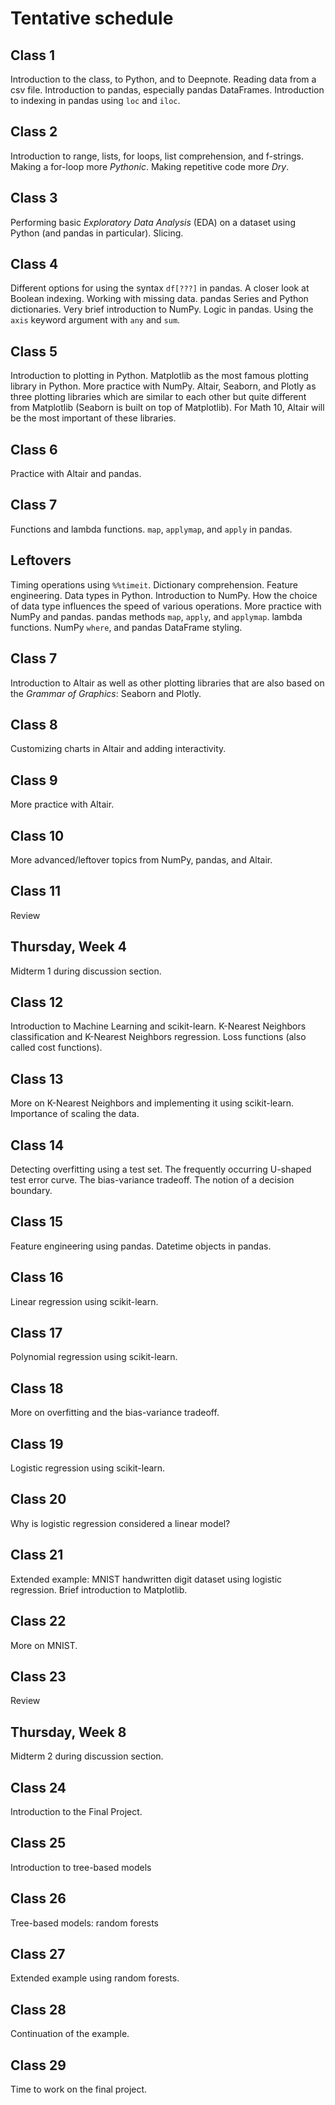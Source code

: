 # Tentative schedule

## Class 1

Introduction to the class, to Python, and to Deepnote.  Reading data from a csv file.   Introduction to pandas, especially pandas DataFrames.  Introduction to indexing in pandas using `loc` and `iloc`.  

## Class 2

Introduction to range, lists, for loops, list comprehension, and f-strings.
Making a for-loop more *Pythonic*.  Making repetitive code more *Dry*.

## Class 3

Performing basic *Exploratory Data Analysis* (EDA) on a dataset using Python (and pandas in particular).  Slicing.  

## Class 4

Different options for using the syntax `df[???]` in pandas.  A closer look at Boolean indexing.  Working with missing data.  pandas Series and Python dictionaries.  Very brief introduction to NumPy.  Logic in pandas.  Using the `axis` keyword argument with `any` and `sum`.

## Class 5

Introduction to plotting in Python.  Matplotlib as the most famous plotting library in Python.  More practice with NumPy.  Altair, Seaborn, and Plotly as three plotting libraries which are similar to each other but quite different from Matplotlib (Seaborn is built on top of Matplotlib).  For Math 10, Altair will be the most important of these libraries.

## Class 6

Practice with Altair and pandas.

## Class 7

Functions and lambda functions. `map`, `applymap`, and `apply` in pandas.

## Leftovers

Timing operations using `%%timeit`.
Dictionary comprehension.  Feature engineering.
Data types in Python.  Introduction to NumPy.  How the choice of data type influences the speed of various operations.
More practice with NumPy and pandas.  pandas methods `map`, `apply`, and `applymap`.  lambda functions. NumPy `where`, and pandas DataFrame styling.

## Class 7

Introduction to Altair as well as other plotting libraries that are also based on the *Grammar of Graphics*: Seaborn and Plotly.

## Class 8

Customizing charts in Altair and adding interactivity.

## Class 9

More practice with Altair.

## Class 10

More advanced/leftover topics from NumPy, pandas, and Altair.

## Class 11

Review

## Thursday, Week 4

Midterm 1 during discussion section.

## Class 12

Introduction to Machine Learning and scikit-learn.  K-Nearest Neighbors classification and K-Nearest Neighbors regression.  Loss functions (also called cost functions).

## Class 13

More on K-Nearest Neighbors and implementing it using scikit-learn.  Importance of scaling the data.

## Class 14

Detecting overfitting using a test set.  The frequently occurring U-shaped test error curve.  The bias-variance tradeoff.  The notion of a decision boundary.

## Class 15

Feature engineering using pandas.  Datetime objects in pandas.

## Class 16

Linear regression using scikit-learn.

## Class 17

Polynomial regression using scikit-learn.

## Class 18

More on overfitting and the bias-variance tradeoff.

## Class 19

Logistic regression using scikit-learn.

## Class 20

Why is logistic regression considered a linear model?

## Class 21

Extended example: MNIST handwritten digit dataset using logistic regression.  Brief introduction to Matplotlib.

## Class 22

More on MNIST.

## Class 23

Review

## Thursday, Week 8

Midterm 2 during discussion section.

## Class 24

Introduction to the Final Project.

## Class 25

Introduction to tree-based models

## Class 26

Tree-based models: random forests

## Class 27

Extended example using random forests.

## Class 28

Continuation of the example.

## Class 29

Time to work on the final project.
